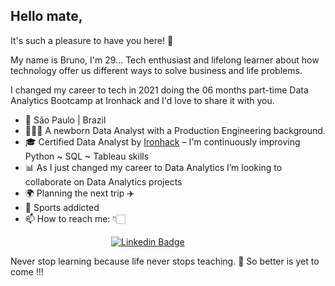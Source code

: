 ## Hello mate,
It's such a pleasure to have you here! 👏

My name is Bruno, I'm 29... Tech enthusiast and lifelong learner about how technology offer us different ways to solve business and life problems.

I changed my career to tech in 2021 doing the 06 months part-time Data Analytics Bootcamp at Ironhack and I'd love to share it with you.

- 📍 São Paulo | Brazil 
-   👨🏻‍💼 A newborn Data Analyst with a Production Engineering background.
-   🎓  Certified Data Analyst by  [Ironhack](https://www.ironhack.com/)  – I'm continuously improving Python ~ SQL ~ Tableau skills
-   📊  As I just changed my career to Data Analytics I’m looking to collaborate on Data Analytics projects
- 🌍  Planning the next trip ✈️
- 🧗 Sports addicted
- 📫 How to reach me: 👇🏻

&emsp;&emsp;&emsp;&emsp;&emsp;&emsp;&emsp;&emsp;&emsp;&emsp;&emsp;&ensp;[![Linkedin Badge](https://img.shields.io/badge/LinkedIn-0077B5?style=for-the-badge&logo=linkedin&logoColor=white)](https://www.linkedin.com/in/bruno-f%C3%A9lix-s-8a78604b/)

Never stop learning because life never stops teaching. 🚀
So better is yet to come !!! 

